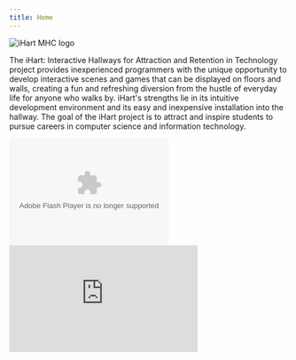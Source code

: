 ```yaml
---
title: Home
---
```


![iHart MHC logo](/img/iHart.png)

The iHart: Interactive Hallways for Attraction and Retention in Technology project provides inexperienced programmers 
with the unique opportunity to develop interactive scenes and games that can be displayed on floors and walls, 
creating a fun and refreshing diversion from the hustle of everyday life for anyone who walks by. 
iHart\'s strengths lie in its intuitive development environment and its easy and inexpensive installation into the hallway.
 The goal of the iHart project is to attract and inspire students to pursue careers in computer science and information technology.

<embed type="application/x-shockwave-flash" src="https://photos.gstatic.com/media/slideshow.swf" width="288" height="192" flashvars="host=picasaweb.google.com&captions=1&hl=en_US&feat=flashalbum&RGB=0x000000&feed=https%3A%2F%2Fpicasaweb.google.com%2Fdata%2Ffeed%2Fapi%2Fuser%2F112120701012495584419%2Falbumid%2F6130277847683569121%3Falt%3Drss%26kind%3Dphoto%26authkey%3DGv1sRgCK3UiJ6Sx9qOlwE%26hl%3Den_US" pluginspage="http://www.macromedia.com/go/getflashplayer">




<iframe width="340" height="192" src="https://www.youtube.com/embed/Zg5wakI0P-E?list=PLtEPtaM597SCRcX0LF_K0nZ_0da9pM26j" frameborder="0" allowfullscreen></iframe>
